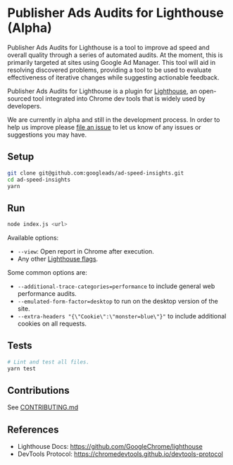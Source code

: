 # Publisher Ads Audits for Lighthouse (Alpha)

Publisher Ads Audits for Lighthouse is a tool to improve ad speed and overall quality through a series of automated audits. At the moment, this is primarily targeted at sites using Google Ad Manager. This tool will aid in resolving discovered problems, providing a tool to be used to evaluate effectiveness of iterative changes while suggesting actionable feedback.

Publisher Ads Audits for Lighthouse is a plugin for [Lighthouse](https://github.com/GoogleChrome/lighthouse), an open-sourced tool integrated into Chrome dev tools that is widely used by developers.

We are currently in alpha and still in the development process. In order to help us improve please [file an issue](https://github.com/googleads/ad-speed-insights/issues) to let us know of any issues or suggestions you may have.

## Setup

```sh
git clone git@github.com:googleads/ad-speed-insights.git
cd ad-speed-insights
yarn
```

## Run

```sh
node index.js <url>
```

Available options:
-   `--view`: Open report in Chrome after execution.
-   Any other [Lighthouse flags](https://github.com/GoogleChrome/lighthouse/#cli-options).

Some common options are:

-   `--additional-trace-categories=performance` to include general web
    performance audits.
-   `--emulated-form-factor=desktop` to run on the desktop version of the site.
-   `--extra-headers "{\"Cookie\":\"monster=blue\"}"` to include additional
    cookies on all requests.

## Tests
```sh
# Lint and test all files.
yarn test
```


## Contributions

See [CONTRIBUTING.md](https://github.com/googleads/ad-speed-insights/blob/master/CONTRIBUTING.md)




## References

-   Lighthouse Docs: https://github.com/GoogleChrome/lighthouse
-   DevTools Protocol: https://chromedevtools.github.io/devtools-protocol
